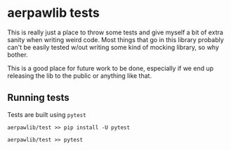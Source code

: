 # aerpawlib tests

This is really just a place to throw some tests and give myself a bit of extra sanity when writing weird code.
Most things that go in this library probably can't be easily tested w/out writing some kind of mocking library, so why bother.

This is a good place for future work to be done, especially if we end up releasing the lib to the public or anything like that.

## Running tests

Tests are built using `pytest`

```
aerpawlib/test >> pip install -U pytest

aerpawlib/test >> pytest
```
